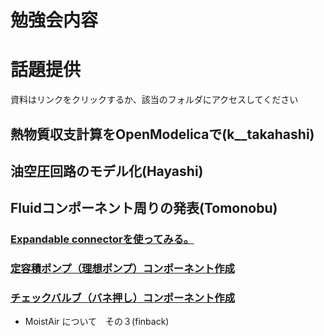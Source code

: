 ﻿# 勉強会内容

# 話題提供  
資料はリンクをクリックするか、該当のフォルダにアクセスしてください  


## 熱物質収支計算をOpenModelicaで(k__takahashi)  

## 油空圧回路のモデル化(Hayashi)  

## Fluidコンポーネント周りの発表(Tomonobu)  

### [Expandable connectorを使ってみる。](http://virtuallabmodelica.blog.jp/archives/17265355.html)  
### [定容積ポンプ（理想ポンプ）コンポーネント作成](http://virtuallabmodelica.blog.jp/archives/16856963.html)  
### [チェックバルブ（バネ押し）コンポーネント作成](http://virtuallabmodelica.blog.jp/archives/16946290.html)  

* MoistAir について　その３(finback)  